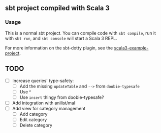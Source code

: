 ## sbt project compiled with Scala 3

### Usage

This is a normal sbt project. You can compile code with `sbt compile`, run it with `sbt run`, and `sbt console` will start a Scala 3 REPL.

For more information on the sbt-dotty plugin, see the
[scala3-example-project](https://github.com/scala/scala3-example-project/blob/main/README.md).

## TODO

- [ ] Increase queries' type-safety:
  - [ ] Add the missing `updateTable` and `-->` from `doobie-typesafe`
  - [ ] Use ^
  - [ ] Use `insert` thingy from doobie-typesafe?
- [ ] Add integration with anilist/mal
- [ ] Add view for category management
  - [ ] Add category
  - [ ] Edit category
  - [ ] Delete category
